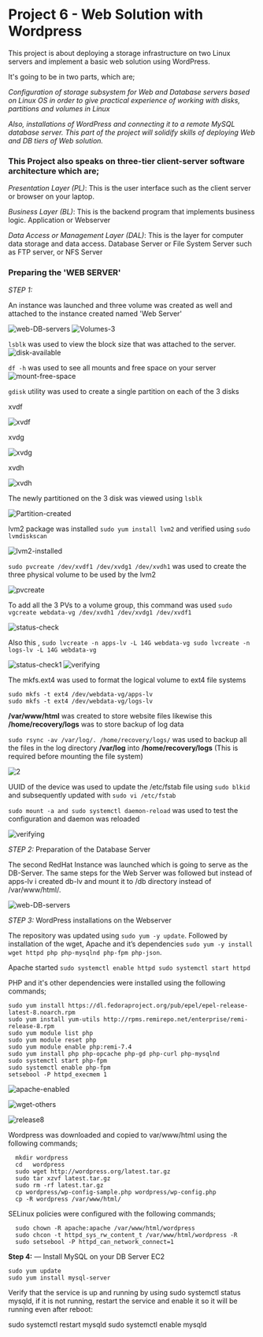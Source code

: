 #    Project 6 - Web Solution with Wordpress

This project is about deploying a storage infrastructure on two Linux servers and implement a basic web solution using WordPress.

It's going to be in two parts, which are;

*Configuration of storage subsystem for Web and Database servers based on Linux OS in order to give practical experience of working with disks, partitions and volumes in Linux*

*Also, installations of WordPress and connecting it to a remote MySQL database server. This part of the project will solidify skills of deploying Web and DB tiers of Web solution.*

### This Project also speaks on three-tier client-server software architecture which are;

*Presentation Layer (PL)*: This is the user interface such as the client server or browser on your laptop.

*Business Layer (BL)*: This is the backend program that implements business logic. Application or Webserver 

*Data Access or Management Layer (DAL)*: This is the layer for computer data storage and data access. Database Server or File System Server such as FTP server, or NFS Server

### Preparing the 'WEB SERVER'

_STEP 1:_

An instance was launched and three volume was created as well and attached to the instance created named 'Web Server'

![web-DB-servers](https://user-images.githubusercontent.com/46185705/139864297-4c7ef9c3-3161-4de6-b6ba-fad0a617883e.jpg)
![Volumes-3](https://user-images.githubusercontent.com/46185705/139864311-b61cdac4-82ae-4b4f-ae39-d2d3ec89f73c.jpg)

 `lsblk` was used to view the block size that was attached to the server.
 ![disk-available](https://user-images.githubusercontent.com/46185705/139865047-045532f8-e9fe-4349-8302-951e8072f1cf.jpg)
 
 `df -h` was used to see all mounts and free space on your server
 ![mount-free-space](https://user-images.githubusercontent.com/46185705/139865440-a8f3d4e8-b0d9-46c1-987d-b761f73b216b.jpg)
 
 `gdisk` utility was used to create a single partition on each of the 3 disks
 
 xvdf
 
![xvdf](https://user-images.githubusercontent.com/46185705/139865908-9e3c3596-ff9f-416f-ab8c-dccbd16ce27a.jpg)

xvdg

![xvdg](https://user-images.githubusercontent.com/46185705/139865923-d8900f44-8012-4db0-b0fa-6698d219208a.jpg)

xvdh

![xvdh](https://user-images.githubusercontent.com/46185705/139865933-c0be2adf-2ece-4656-8377-f3dca97a5067.jpg)

The newly partitioned on the 3 disk was viewed using `lsblk`

![Partition-created](https://user-images.githubusercontent.com/46185705/139867162-26265379-8013-4679-a5d4-388918c9721e.jpg)

lvm2 package was installed `sudo yum install lvm2` and verified using `sudo lvmdiskscan`

![lvm2-installed](https://user-images.githubusercontent.com/46185705/139867746-2c9e0e93-6ff0-4119-b31c-71225a7e3c49.jpg)

`sudo pvcreate /dev/xvdf1 /dev/xvdg1 /dev/xvdh1` was used to create the three physical volume to be used by the lvm2

![pvcreate](https://user-images.githubusercontent.com/46185705/139868501-39fe375f-a7de-4e95-9785-b88834d79b0c.jpg)

To add all the 3 PVs to a volume group, this command was used `sudo vgcreate webdata-vg /dev/xvdh1 /dev/xvdg1 /dev/xvdf1`

![status-check](https://user-images.githubusercontent.com/46185705/139869892-b2700cce-dbf8-4245-b2fa-57c1b147a3af.jpg)

Also this , ``sudo lvcreate -n apps-lv -L 14G webdata-vg
        sudo lvcreate -n logs-lv -L 14G webdata-vg``
        
![status-check1](https://user-images.githubusercontent.com/46185705/139869924-ad395919-c740-493b-ba80-2f4c0e0ce246.jpg)
![verifying](https://user-images.githubusercontent.com/46185705/139874706-e829a2e3-0900-4749-9a92-f8ae76ebbf5c.jpg)

The mkfs.ext4 was used to format the logical volume to ext4 file systems

```
sudo mkfs -t ext4 /dev/webdata-vg/apps-lv
sudo mkfs -t ext4 /dev/webdata-vg/logs-lv
```
__/var/www/html__ was created to store website files likewise this __/home/recovery/logs__ was to store backup of log data

`sudo rsync -av /var/log/. /home/recovery/logs/` was used to backup all the files in the log directory __/var/log__ into __/home/recovery/logs__ (This is required before mounting the file system)

![2](https://user-images.githubusercontent.com/46185705/139878279-45797f88-b6ca-447b-a886-9addc17bc1d7.jpg) 

UUID of the device was used to update the /etc/fstab file using `sudo blkid` and subsequently updated with `sudo vi /etc/fstab`

`sudo mount -a and sudo systemctl daemon-reload` was used to test the configuration and daemon was reloaded

![verifying](https://user-images.githubusercontent.com/46185705/139884491-23d168b9-e231-43dc-8d71-e2fa4d2afbb8.jpg)


_STEP 2:_ Preparation of the Database Server 

The second RedHat Instance was launched which is going to serve as the DB-Server. The same steps for the Web Server was followed but instead of apps-lv i created db-lv and mount it to /db directory instead of /var/www/html/.

![web-DB-servers](https://user-images.githubusercontent.com/46185705/139864297-4c7ef9c3-3161-4de6-b6ba-fad0a617883e.jpg)


_STEP 3:_ WordPress installations on the Webserver

The repository was updated using `sudo yum -y update`. Followed by installation of the wget, Apache and it’s dependencies `sudo yum -y install wget httpd php php-mysqlnd php-fpm php-json`. 

Apache started  ```
                 sudo systemctl enable httpd
                 sudo systemctl start httpd
                ```

PHP and it's other dependencies were installed using the following commands;

```
sudo yum install https://dl.fedoraproject.org/pub/epel/epel-release-latest-8.noarch.rpm
sudo yum install yum-utils http://rpms.remirepo.net/enterprise/remi-release-8.rpm
sudo yum module list php
sudo yum module reset php
sudo yum module enable php:remi-7.4
sudo yum install php php-opcache php-gd php-curl php-mysqlnd
sudo systemctl start php-fpm
sudo systemctl enable php-fpm
setsebool -P httpd_execmem 1
```

![apache-enabled](https://user-images.githubusercontent.com/46185705/139891208-ae64fede-9f4a-41f6-8723-977ddc77274e.jpg)

![wget-others](https://user-images.githubusercontent.com/46185705/139891257-4683193d-73de-4783-8b80-08267a9ca279.jpg)

![release8](https://user-images.githubusercontent.com/46185705/139891323-93cce709-a076-4358-a040-3b602a1cad45.jpg)


Wordpress was downloaded and copied to var/www/html using the following commands;
             
```
  mkdir wordpress
  cd   wordpress
  sudo wget http://wordpress.org/latest.tar.gz
  sudo tar xzvf latest.tar.gz
  sudo rm -rf latest.tar.gz
  cp wordpress/wp-config-sample.php wordpress/wp-config.php
  cp -R wordpress /var/www/html/
```

SELinux policies were configured with the following commands;
```
  sudo chown -R apache:apache /var/www/html/wordpress
  sudo chcon -t httpd_sys_rw_content_t /var/www/html/wordpress -R
  sudo setsebool -P httpd_can_network_connect=1
```


__Step 4:__ — Install MySQL on your DB Server EC2


```
sudo yum update
sudo yum install mysql-server
```
Verify that the service is up and running by using sudo systemctl status mysqld, if it is not running, restart the service and enable it so it will be running even after reboot:

sudo systemctl restart mysqld
sudo systemctl enable mysqld
